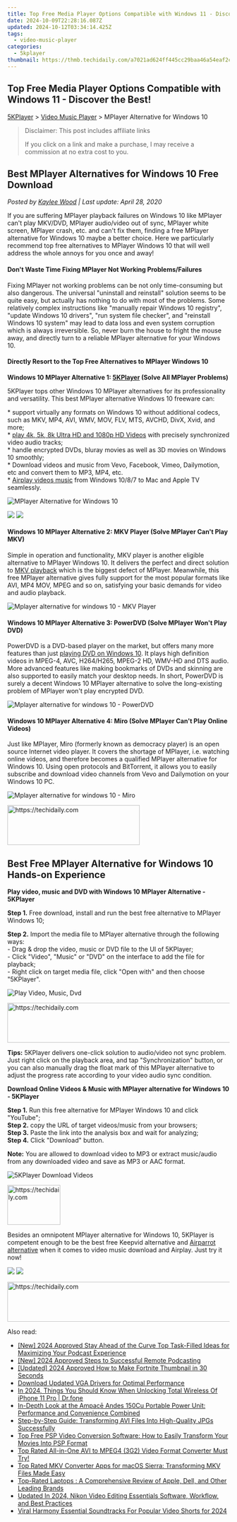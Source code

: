 ```yaml
---
title: Top Free Media Player Options Compatible with Windows 11 - Discover the Best!
date: 2024-10-09T22:28:16.087Z
updated: 2024-10-12T03:34:14.425Z
tags:
  - video-music-player
categories:
  - 5kplayer
thumbnail: https://thmb.techidaily.com/a7021ad624ff445cc29baa46a54eaf2cd9c23802b899b1042a541c20e9321a2f.jpg
---
```


## Top Free Media Player Options Compatible with Windows 11 - Discover the Best!

[5KPlayer](https://tools.techidaily.com/5kplayer/products/) \> [Video Music Player](https://tools.techidaily.com/5kplayer/video-music-player/) \> MPlayer Alternative for Windows 10

>  Disclaimer: This post includes affiliate links
>
>  If you click on a link and make a purchase, I may receive a commission at no extra cost to you.
>

## Best MPlayer Alternatives for Windows 10 Free Download

 _Posted by [Kaylee Wood](https://www.quora.com/profile/Amanda-Hu-21) | Last update: April 28, 2020_

If you are suffering MPlayer playback failures on Windows 10 like MPlayer can't play MKV/DVD, MPlayer audio/video out of sync, MPlayer white screen, MPlayer crash, etc. and can't fix them, finding a free MPlayer alternative for Windows 10 maybe a better choice. Here we particularly recommend top free alternatives to MPlayer Windows 10 that will well address the whole annoys for you once and away! 

#### **Don't Waste Time Fixing MPlayer Not Working Problems/Failures**

Fixing MPlayer not working problems can be not only time-consuming but also dangerous. The universal "uninstall and reinstall" solution seems to be quite easy, but actually has nothing to do with most of the problems. Some relatively complex instructions like "manually repair Windows 10 registry", "update Windows 10 drivers", "run system file checker", and "reinstall Windows 10 system" may lead to data loss and even system corruption which is always irreversible. So, never burn the house to fright the mouse away, and directly turn to a reliable MPlayer alternative for your Windows 10.

#### **Directly Resort to the Top Free Alternatives to MPlayer Windows 10**

**Windows 10 MPlayer Alternative 1: [5KPlayer](https://tools.techidaily.com/5kplayer/products/) (Solve All MPlayer Problems)**

 5KPlayer tops other Windows 10 MPlayer alternatives for its professionality and versatility. This best MPlayer alternative Windows 10 freeware can: 

\* support virtually any formats on Windows 10 without additional codecs, such as MKV, MP4, AVI, WMV, MOV, FLV, MTS, AVCHD, DivX, Xvid, and more;  
 \* [play 4k, 5k, 8k Ultra HD and 1080p HD Videos](https://tools.techidaily.com/5kplayer/video-music-player/) with precisely synchronized video audio tracks;  
 \* handle encrypted DVDs, bluray movies as well as 3D movies on Windows 10 smoothly;   
 \* Download videos and music from Vevo, Facebook, Vimeo, Dailymotion, etc and convert them to MP3, MP4, etc.  
 \* [Airplay videos music](https://tools.techidaily.com/5kplayer/airplay/) from Windows 10/8/7 to Mac and Apple TV seamlessly.

![MPlayer Alternative for Windows 10](https://www.5kplayer.com/video-music-player/img/5kp-wmc-alternative-zjy.jpg) 

[![](https://www.5kplayer.com/video-music-player/../button/freedownwhitewin.png)](https://tools.techidaily.com/5kplayer/products/) [![](https://www.5kplayer.com/video-music-player/../button/freedownbackmac.png)](https://tools.techidaily.com/5kplayer/products/) 

#### **Windows 10 MPlayer Alternative 2: MKV Player (Solve MPlayer Can't Play MKV)**

Simple in operation and functionality, MKV player is another eligible alternative to MPlayer Windows 10\. It delivers the perfect and direct solution to [MKV playback](https://tools.techidaily.com/5kplayer/video-music-player/) which is the biggest defect of MPlayer. Meanwhile, this free MPlayer alternative gives fully support for the most popular formats like AVI, MP4 MOV, MPEG and so on, satisfying your basic demands for video and audio playback.

![Mplayer alternative for windows 10 - MKV Player](https://www.5kplayer.com/video-music-player/img/mkv-player-mp-408.jpg) 

#### **Windows 10 MPlayer Alternative 3: PowerDVD (Solve MPlayer Won't Play DVD)**

PowerDVD is a DVD-based player on the market, but offers many more features than just [playing DVD on Windows 10](https://tools.techidaily.com/5kplayer/video-music-player/). It plays high definition videos in MPEG-4, AVC, H264/H265, MPEG-2 HD, WMV-HD and DTS audio. More advanced features like making bookmarks of DVDs and skinning are also supported to easily match your desktop needs. In short, PowerDVD is surely a decent Windows 10 MPlayer alternative to solve the long-existing problem of MPlayer won't play encrypted DVD.

![Mplayer alternative for windows 10 - PowerDVD](https://www.5kplayer.com/video-music-player/img/powerdvd-mp-408.jpg) 

#### **Windows 10 MPlayer Alternative 4: Miro (Solve MPlayer Can't Play Online Videos)**

Just like MPlayer, Miro (formerly known as democracy player) is an open source Internet video player. It covers the shortage of MPlayer, i.e. watching online videos, and therefore becomes a qualified MPlayer alternative for Windows 10\. Using open protocols and BitTorrent, it allows you to easily subscribe and download video channels from Vevo and Dailymotion on your Windows 10 PC. 

![Mplayer alternative for windows 10 - Miro](https://www.5kplayer.com/video-music-player/img/miro-player-mp-408.jpg) 

<!-- affiliate ads begin -->
<a href="https://aligracehair.sjv.io/c/5597632/1918679/19272" target="_top" id="1918679">
  <img src="//a.impactradius-go.com/display-ad/19272-1918679" border="0" alt="https://techidaily.com" width="300" height="90"/>
</a>
<img height="0" width="0" src="https://aligracehair.sjv.io/i/5597632/1918679/19272" style="position:absolute;visibility:hidden;" border="0" />
<!-- affiliate ads end -->

## Best Free MPlayer Alternative for Windows 10 Hands-on Experience

**Play video, music and DVD with Windows 10 MPlayer Alternative - 5KPlayer**

**Step 1.** Free download, install and run the best free alternative to MPlayer Windows 10; 

**Step 2.** Import the media file to MPlayer alternative through the following ways:  
 \- Drag & drop the video, music or DVD file to the UI of 5KPlayer;  
 \- Click "Video", "Music" or "DVD" on the interface to add the file for playback;  
 \- Right click on target media file, click "Open with" and then choose "5KPlayer".

![Play Video, Music, Dvd](https://www.5kplayer.com/video-music-player/img/vlc-player-windows-8-xsy-050702.jpg) 

<!-- affiliate ads begin -->
<a href="https://aligracehair.sjv.io/c/5597632/1915810/19272" target="_top" id="1915810">
  <img src="//a.impactradius-go.com/display-ad/19272-1915810" border="0" alt="https://techidaily.com" width="728" height="90"/>
</a>
<img height="0" width="0" src="https://aligracehair.sjv.io/i/5597632/1915810/19272" style="position:absolute;visibility:hidden;" border="0" />
<!-- affiliate ads end -->

**Tips:** 5KPlayer delivers one-click solution to audio/video not sync problem. Just right click on the playback area, and tap "Synchronization" button, or you can also manually drag the float mark of this MPlayer alternative to adjust the progress rate according to your video audio sync condition.

**Download Online Videos & Music with MPlayer alternative for Windows 10 - 5KPlayer**

**Step 1.** Run this free alternative for MPlayer Windows 10 and click "YouTube";  
**Step 2.** copy the URL of target videos/music from your browsers;  
**Step 3.** Paste the link into the analysis box and wait for analyzing;  
**Step 4.** Click "Download" button. 

**Note:** You are allowed to download video to MP3 or extract music/audio from any downloaded video and save as MP3 or AAC format.

![5KPlayer Download Videos](https://www.5kplayer.com/video-music-player/../youtube-download/img/5k-alvin-chipmunks-yxt-102103.jpg) 

<!-- affiliate ads begin -->
<a href="https://aligracehair.sjv.io/c/5597632/2135362/19272" target="_top" id="2135362">
  <img src="//a.impactradius-go.com/display-ad/19272-2135362" border="0" alt="https://techidaily.com" width="120" height="90"/>
</a>
<img height="0" width="0" src="https://aligracehair.sjv.io/i/5597632/2135362/19272" style="position:absolute;visibility:hidden;" border="0" />
<!-- affiliate ads end -->

Besides an omnipotent MPlayer alternative for Windows 10, 5KPlayer is competent enough to be the best free Keepvid alternative and [Airparrot alternative](https://tools.techidaily.com/5kplayer/airplay/) when it comes to video music download and Airplay. Just try it now!

[![](https://www.5kplayer.com/video-music-player/../button/freedownwhitewin.png)](https://tools.techidaily.com/5kplayer/products/) [![](https://www.5kplayer.com/video-music-player/../button/freedownbackmac.png)](https://tools.techidaily.com/5kplayer/products/)

<!-- affiliate ads begin -->
<a href="https://unicoeye.pxf.io/c/5597632/2148774/18498" target="_top" id="2148774">
  <img src="//a.impactradius-go.com/display-ad/18498-2148774" border="0" alt="https://techidaily.com" width="728" height="90"/>
</a>
<img height="0" width="0" src="https://unicoeye.pxf.io/i/5597632/2148774/18498" style="position:absolute;visibility:hidden;" border="0" />
<!-- affiliate ads end -->

<ins class="adsbygoogle"
     style="display:block"
     data-ad-format="autorelaxed"
     data-ad-client="ca-pub-7571918770474297"
     data-ad-slot="1223367746"></ins>

<ins class="adsbygoogle"
     style="display:block"
     data-ad-client="ca-pub-7571918770474297"
     data-ad-slot="8358498916"
     data-ad-format="auto"
     data-full-width-responsive="true"></ins>

<span class="atpl-alsoreadstyle">Also read:</span>
<div><ul>
<li><a href="https://fox-boxes.techidaily.com/new-2024-approved-stay-ahead-of-the-curve-top-task-filled-ideas-for-maximizing-your-podcast-experience/"><u>[New] 2024 Approved Stay Ahead of the Curve Top Task-Filled Ideas for Maximizing Your Podcast Experience</u></a></li>
<li><a href="https://screen-capture.techidaily.com/new-2024-approved-steps-to-successful-remote-podcasting/"><u>[New] 2024 Approved Steps to Successful Remote Podcasting</u></a></li>
<li><a href="https://eaxpv-info.techidaily.com/updated-2024-approved-how-to-make-fortnite-thumbnail-in-30-seconds/"><u>[Updated] 2024 Approved How to Make Fortnite Thumbnail in 30 Seconds</u></a></li>
<li><a href="https://hardware-updates.techidaily.com/download-updated-vga-drivers-for-optimal-performance/"><u>Download Updated VGA Drivers for Optimal Performance</u></a></li>
<li><a href="https://iphone-unlock.techidaily.com/in-2024-things-you-should-know-when-unlocking-total-wireless-of-iphone-11-pro-drfone-by-drfone-ios/"><u>In 2024, Things You Should Know When Unlocking Total Wireless Of iPhone 11 Pro | Dr.fone</u></a></li>
<li><a href="https://buynow-info.techidaily.com/in-depth-look-at-the-ampace-andes-150cu-portable-power-unit-performance-and-convenience-combined/"><u>In-Depth Look at the Ampacē Andes 150Cu Portable Power Unit: Performance and Convenience Combined</u></a></li>
<li><a href="https://media-tips.techidaily.com/step-by-step-guide-transforming-avi-files-into-high-quality-jpgs-successfully/"><u>Step-by-Step Guide: Transforming AVI Files Into High-Quality JPGs Successfully</u></a></li>
<li><a href="https://media-tips.techidaily.com/top-free-psp-video-conversion-software-how-to-easily-transform-your-movies-into-psp-format/"><u>Top Free PSP Video Conversion Software: How to Easily Transform Your Movies Into PSP Format</u></a></li>
<li><a href="https://media-tips.techidaily.com/top-rated-all-in-one-avi-to-mpeg4-3g2-video-format-converter-must-try/"><u>Top Rated All-in-One AVI to MPEG4 (3G2) Video Format Converter Must Try!</u></a></li>
<li><a href="https://media-tips.techidaily.com/top-rated-mkv-converter-apps-for-macos-sierra-transforming-mkv-files-made-easy/"><u>Top Rated MKV Converter Apps for macOS Sierra: Transforming MKV Files Made Easy</u></a></li>
<li><a href="https://tech-hub.techidaily.com/top-rated-laptops-a-comprehensive-review-of-apple-dell-and-other-leading-brands/"><u>Top-Rated Laptops : A Comprehensive Review of Apple, Dell, and Other Leading Brands</u></a></li>
<li><a href="https://ai-driven-video-production.techidaily.com/updated-in-2024-nikon-video-editing-essentials-software-workflow-and-best-practices/"><u>Updated In 2024, Nikon Video Editing Essentials Software, Workflow, and Best Practices</u></a></li>
<li><a href="https://youtube-tips.techidaily.com/-harmony-essential-soundtracks-for-popular-video-shorts-for-2024/"><u>Viral Harmony Essential Soundtracks For Popular Video Shorts for 2024</u></a></li>
</ul></div>

